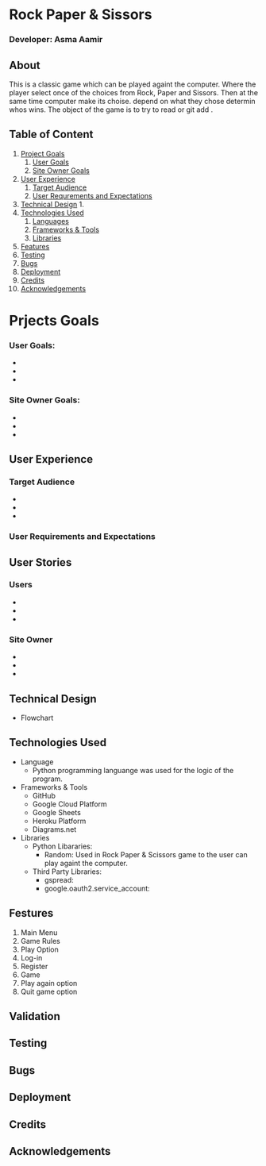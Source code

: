 # Rock Paper & Sissors  

### Developer: Asma Aamir 

## About
This is a classic game which can be played againt the computer. Where the player select once of the choices from Rock, Paper and Sissors. Then at the same time computer make its choise. depend on what they chose determin whos wins.
The object of the game is to try to read or git add .


## Table of Content
1. [Project Goals](#projects-goals)
    1. [User Goals](#user-goals)
    2. [Site Owner Goals](#site-owner-goals)
2. [User Experience](#user-experiencer)
    1. [Target Audience](#target-audience)
    2. [User Requrements and Expectations](#users-requirment-and-expectations)
3. [Technical Design](#technical-design)
    1. 
4. [Technologies Used](#technologies-used)
    1. [Languages](#languages)
    2. [Frameworks & Tools](#frameworks--tools)
    3. [Libraries](#libraries)
5. [Features](#features)
6. [Testing](#validation) 
8. [Bugs](#bugs)
9. [Deployment](#deployment)
10. [Credits](#credits)
11. [Acknowledgements](#acknowledgements)

# Prjects Goals
### User Goals:
* 
* 
* 

### Site Owner Goals:
* 
* 
* 
## User Experience 
### Target Audience
* 
* 
* 

### User Requirements and Expectations 

## User Stories
### Users
* 
* 
* 

### Site Owner
* 
* 
* 

## Technical Design 
* Flowchart 

## Technologies Used
* Language
    - Python programming languange was used for the logic of the program. 
* Frameworks & Tools 
    - GitHub
    - Google Cloud Platform
    - Google Sheets 
    - Heroku Platform 
    - Diagrams.net 
* Libraries
    * Python Libararies: 
        - Random: Used in Rock Paper & Scissors game to the user can play againt the computer. 
    * Third Party Libraries:
        - gspread: 
        - google.oauth2.service_account:
        
## Festures
1. Main Menu
2. Game Rules 
3. Play Option
4. Log-in 
5. Register 
6. Game 
7. Play again option 
8. Quit game option

## Validation

## Testing 

## Bugs

## Deployment 

## Credits 

## Acknowledgements 
